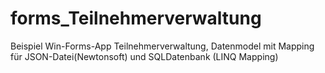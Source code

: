 # forms_Teilnehmerverwaltung
Beispiel Win-Forms-App Teilnehmerverwaltung, Datenmodel mit Mapping für JSON-Datei(Newtonsoft) und SQLDatenbank (LINQ Mapping)
